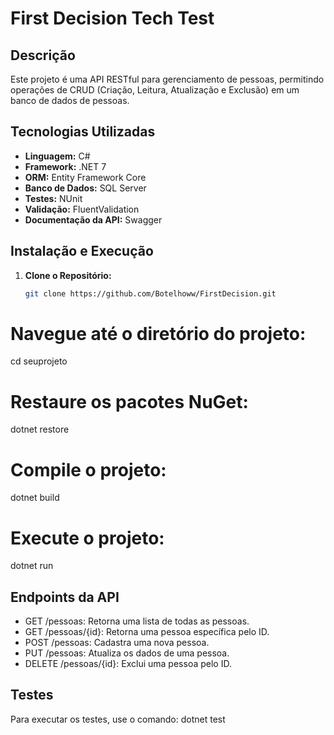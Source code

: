 # First Decision Tech Test

## Descrição

Este projeto é uma API RESTful para gerenciamento de pessoas, permitindo operações de CRUD (Criação, Leitura, Atualização e Exclusão) em um banco de dados de pessoas.

## Tecnologias Utilizadas

- **Linguagem:** C#
- **Framework:** .NET 7
- **ORM:** Entity Framework Core
- **Banco de Dados:** SQL Server
- **Testes:** NUnit
- **Validação:** FluentValidation
- **Documentação da API:** Swagger

## Instalação e Execução

1. **Clone o Repositório:**
   ```bash
   git clone https://github.com/Botelhoww/FirstDecision.git

# Navegue até o diretório do projeto:
cd seuprojeto

# Restaure os pacotes NuGet:
dotnet restore

# Compile o projeto:
dotnet build

# Execute o projeto:
dotnet run


## Endpoints da API
- GET /pessoas: Retorna uma lista de todas as pessoas.
- GET /pessoas/{id}: Retorna uma pessoa específica pelo ID.
- POST /pessoas: Cadastra uma nova pessoa.
- PUT /pessoas: Atualiza os dados de uma pessoa.
- DELETE /pessoas/{id}: Exclui uma pessoa pelo ID.


## Testes 
Para executar os testes, use o comando:
dotnet test
